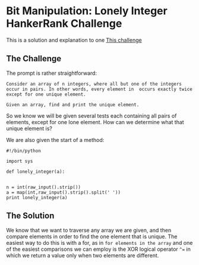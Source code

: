 # Bit Manipulation: Lonely Integer HankerRank Challenge

This is a solution and explanation to one [This challenge](https://www.hackerrank.com/challenges/ctci-lonely-integer)

## The Challenge

The prompt is rather straightforward:

```
Consider an array of n integers, where all but one of the integers occur in pairs. In other words, every element in  occurs exactly twice except for one unique element.

Given an array, find and print the unique element.
```

So we know we will be given several tests each containing all pairs of elements, except for one lone element. How can we determine what that unique element is?

We are also given the start of a method:

```
#!/bin/python

import sys

def lonely_integer(a):
    

n = int(raw_input().strip())
a = map(int,raw_input().strip().split(' '))
print lonely_integer(a)
```

## The Solution

We know that we want to traverse any array we are given, and then compare elements in order to find the one element that is unique.  The easiest way to do this is with a for, as in `for elements in the array` and one of the easiest comparisons we can employ is the XOR logical operator `^=` in which we return a value only when two elements are different. 

